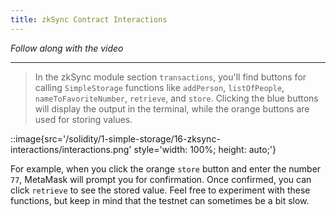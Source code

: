 ```yaml
---
title: zkSync Contract Interactions
---
```


_Follow along with the video_

---

> In the zkSync module section `transactions`, you'll find buttons for calling `SimpleStorage` functions like `addPerson`, `listOfPeople`, `nameToFavoriteNumber`, `retrieve`, and `store`. Clicking the blue buttons will display the output in the terminal, while the orange buttons are used for storing values.

::image{src='/solidity/1-simple-storage/16-zksync-interactions/interactions.png' style='width: 100%; height: auto;'}

For example, when you click the orange `store` button and enter the number `77`, MetaMask will prompt you for confirmation. Once confirmed, you can click `retrieve` to see the stored value. Feel free to experiment with these functions, but keep in mind that the testnet can sometimes be a bit slow.
